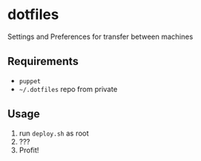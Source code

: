 # dotfiles
Settings and Preferences for transfer between machines

## Requirements
- `puppet`
- `~/.dotfiles` repo from private

## Usage
1. run `deploy.sh` as root
2. ???
3. Profit!
